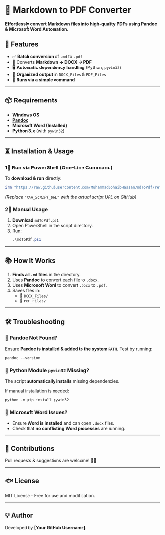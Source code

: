 # 📝 Markdown to PDF Converter
**Effortlessly convert Markdown files into high-quality PDFs using Pandoc & Microsoft Word Automation.**

## 🚀 Features
- ✅ **Batch conversion** of `.md` to `.pdf`
- 📝 Converts **Markdown → DOCX → PDF**
- 🖥 **Automatic dependency handling** (Python, `pywin32`)
- 📁 **Organized output** in `DOCX_Files` & `PDF_Files`
- 🔧 **Runs via a simple command**

---

## 📦 Requirements
- **Windows OS**
- **[Pandoc](https://pandoc.org/installing.html)**
- **Microsoft Word (Installed)**
- **Python 3.x** (with `pywin32`)

---

## ⏳ Installation & Usage

### **1⃣ Run via PowerShell (One-Line Command)**
To **download & run** directly:
```powershell
irm "https://raw.githubusercontent.com/MuhammadSohaibHassan/mdToPdf/refs/heads/main/mdToPdf.ps1" | iex
```
_(Replace `"RAW_SCRIPT_URL"` with the actual script URL on GitHub)_

### **2⃣ Manual Usage**
1. **Download** `mdToPdf.ps1`
2. Open PowerShell in the script directory.
3. Run:
   ```powershell
   .\mdToPdf.ps1
   ```

---

## 📚 How It Works
1. **Finds all `.md` files** in the directory.
2. Uses **Pandoc** to convert each file to `.docx`.
3. Uses **Microsoft Word** to convert `.docx` to `.pdf`.
4. Saves files in:
   - 📂 `DOCX_Files/`
   - 📂 `PDF_Files/`

---

## 🛠 Troubleshooting

### 🔹 **Pandoc Not Found?**
Ensure **Pandoc is installed & added to the system `PATH`.**
Test by running:
```powershell
pandoc --version
```

### 🔹 **Python Module `pywin32` Missing?**
The script **automatically installs** missing dependencies.

If manual installation is needed:
```powershell
python -m pip install pywin32
```

### 🔹 **Microsoft Word Issues?**
- Ensure **Word is installed** and can open `.docx` files.
- Check that **no conflicting Word processes** are running.

---

## 💚 Contributions
Pull requests & suggestions are welcome! 🎉🚀

---

## 🐟 License
MIT License - Free for use and modification.

---

## 💡 Author
Developed by **[Your GitHub Username]**.

